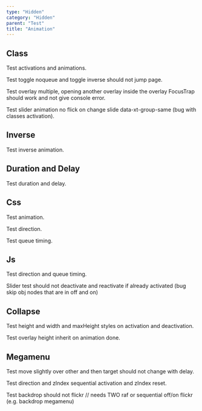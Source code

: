 ```yaml
---
type: "Hidden"
category: "Hidden"
parent: "Test"
title: "Animation"
---
```


## Class

Test activations and animations.

Test toggle noqueue and toggle inverse should not jump page.

Test overlay multiple, opening another overlay inside the overlay FocusTrap should work and not give console error.

Test slider animation no flick on change slide data-xt-group-same (bug with classes activation).

<demo>
  <demoinline src="demos/components/toggle/animation-queue">
  </demoinline>
  <demoinline src="demos/components/toggle/animation-noqueue">
  </demoinline>
  <demoinline src="demos/components/overlay/animation-queue">
  </demoinline>
  <demoinline src="demos/components/overlay/animation-noqueue">
  </demoinline>
  <demoinline src="demos/components/drop/animation-queue">
  </demoinline>
  <demoinline src="demos/components/drop/animation-noqueue">
  </demoinline>
  <demoinline src="demos/components/tooltip/animation-queue">
  </demoinline>
  <demoinline src="demos/components/tooltip/animation-noqueue">
  </demoinline>
  <demoinline src="demos/components/slider/animation">
  </demoinline>
  <demoinline src="demos/components/slider/animation-queue">
  </demoinline>
</demo>

## Inverse

Test inverse animation.

<demo>
  <demoinline src="demos/components/toggle/animation-inverse">
  </demoinline>
</demo>

## Duration and Delay

Test duration and delay.

<demo>
  <demoinline src="demos/components/toggle/animation-duration-delay">
  </demoinline>
</demo>

## Css

Test animation.

Test direction.

Test queue timing.

<demo>
  <demoinline src="demos/components/toggle/animation-css">
  </demoinline>
  <demoinline src="demos/components/overlay/animation-css">
  </demoinline>
  <demoinline src="demos/components/drop/animation-css">
  </demoinline>
  <demoinline src="demos/components/tooltip/animation-css">
  </demoinline>
  <demoinline src="demos/components/slider/animation-css">
  </demoinline>
</demo>

## Js

Test direction and queue timing.

Slider test should not deactivate and reactivate if already activated (bug skip obj nodes that are in off and on)

<demo>
  <demoinline src="demos/components/toggle/animation-js">
  </demoinline>
  <demoinline src="demos/components/overlay/animation-js">
  </demoinline>
  <demoinline src="demos/components/drop/animation-js">
  </demoinline>
  <demoinline src="demos/components/tooltip/animation-js">
  </demoinline>
  <demoinline src="demos/components/slider/animation-js">
  </demoinline>
</demo>

## Collapse

Test height and width and maxHeight styles on activation and deactivation.

Test overlay height inherit on animation done.

<demo>
  <demoinline src="demos/components/toggle/animation-collapse">
  </demoinline>
  <demoinline src="demos/components/toggle/animation-collapse-initial">
  </demoinline>
</demo>

## Megamenu

Test move slightly over other and then target should not change with delay.

Test direction and zIndex sequential activation and zIndex reset.

Test backdrop should not flickr // needs TWO raf or sequential off/on flickr (e.g. backdrop megamenu)

<demo>
  <div class="gatsby_demo_item" data-iframe="demos/themes/navigation/megamenu-v1">
  </div>
</demo>
